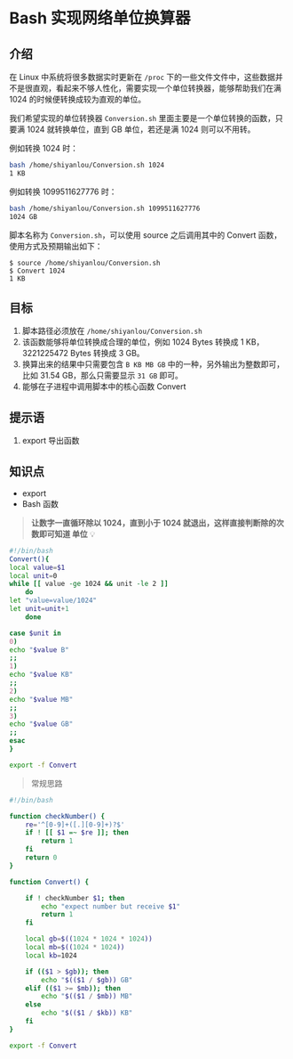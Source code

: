 # Bash 实现网络单位换算器

## 介绍

在 Linux 中系统将很多数据实时更新在 `/proc` 下的一些文件文件中，这些数据并不是很直观，看起来不够人性化，需要实现一个单位转换器，能够帮助我们在满 1024 的时候便转换成较为直观的单位。

我们希望实现的单位转换器 `Conversion.sh` 里面主要是一个单位转换的函数，只要满 1024 就转换单位，直到 GB 单位，若还是满 1024 则可以不用转。

例如转换 1024 时：

```bash
bash /home/shiyanlou/Conversion.sh 1024
1 KB
```

例如转换 1099511627776 时：

```bash
bash /home/shiyanlou/Conversion.sh 1099511627776
1024 GB
```

脚本名称为 `Conversion.sh`，可以使用 source 之后调用其中的 Convert 函数，使用方式及预期输出如下：

```
$ source /home/shiyanlou/Conversion.sh 
$ Convert 1024
1 KB
```

## 目标

1. 脚本路径必须放在 `/home/shiyanlou/Conversion.sh`
3. 该函数能够将单位转换成合理的单位，例如 1024 Bytes 转换成 1 KB，3221225472 Bytes 转换成 3 GB。
2. 换算出来的结果中只需要包含 `B KB MB GB` 中的一种，另外输出为整数即可，比如 31.54 GB，那么只需要显示 `31 GB` 即可。
5. 能够在子进程中调用脚本中的核心函数 Convert

## 提示语

1. export 导出函数

## 知识点

* export
* Bash 函数


> **让数字一直循环除以 1024，直到小于 1024 就退出，这样直接判断除的次数即可知道 单位** 💡

```bash
#!/bin/bash 
Convert(){
local value=$1
local unit=0
while [[ value -ge 1024 && unit -le 2 ]]
    do
let "value=value/1024"
let unit=unit+1
    done

case $unit in
0)
echo "$value B"
;;
1)
echo "$value KB"
;;
2)
echo "$value MB"
;;
3)
echo "$value GB"
;;
esac
}

export -f Convert
```

> 常规思路

```bash
#!/bin/bash

function checkNumber() {
	re='^[0-9]+([.][0-9]+)?$'
	if ! [[ $1 =~ $re ]]; then
        return 1
	fi
    return 0
}

function Convert() {

    if ! checkNumber $1; then
        echo "expect number but receive $1"
        return 1
    fi

	local gb=$((1024 * 1024 * 1024))
	local mb=$((1024 * 1024))
	local kb=1024

	if (($1 > $gb)); then
		echo "$(($1 / $gb)) GB" 
	elif (($1 >= $mb)); then
		echo "$(($1 / $mb)) MB"
	else
		echo "$(($1 / $kb)) KB"
	fi
}

export -f Convert
```




